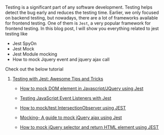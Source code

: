

Testing is a significant part of any software development. Testing helps detect the bug early and reduces the testing time. Earlier, we only focused on backend testing, but nowadays, there are a lot of frameworks available for frontend testing. One of them is `Jest`, a very popular framework for frontend testing. 
In this blog post, I will show you everything related to jest testing like
- Jest SpyOn
- Jest Mock 
- Jest Module mocking
- How to mock Jquery event and jquery ajax call

Check out the below tutorial 

 1. [Testing with Jest: Awesome Tips and
    Tricks](https://www.codeguru.co.in/2021/03/jest-tips-and-trics.html)
    - [How to mock DOM element in Javascript/JQuery using Jest](https://www.codeguru.co.in/2021/02/how-to-mock-dom-element-in.html)
    - [ Testing JavaScript Event Listeners with Jest](https://www.codeguru.co.in/2021/02/testing-javascript-events-with-jest.html)
    - [How to mock/test IntersectionObserver using JEST](https://www.codeguru.co.in/2022/02/how-to-mocktest-intersectionobserver.html)
    
    - [Mocking- A guide to mock jQuery ajax using Jest](https://www.codeguru.co.in/2021/04/how-to-test-jquery-ajax-using-jest.html)
    - [How to mock jQuery selector and return HTML element using JEST](https://www.codeguru.co.in/2021/04/how-to-mock-jquery-selector-using-jest.html)

<!--stackedit_data:
eyJoaXN0b3J5IjpbLTE2NzA3NjQ3NDksMTUzODI2NTM3LDEzNj
U2MzY2MSwxNTc2NzAzNDU0XX0=
-->